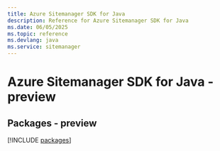 ```yaml
---
title: Azure Sitemanager SDK for Java
description: Reference for Azure Sitemanager SDK for Java
ms.date: 06/05/2025
ms.topic: reference
ms.devlang: java
ms.service: sitemanager
---
```

# Azure Sitemanager SDK for Java - preview
## Packages - preview
[!INCLUDE [packages](sitemanager-index.md)]